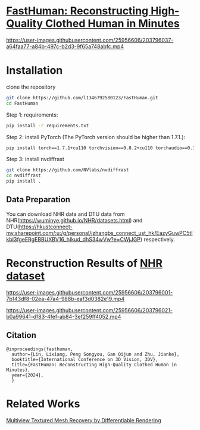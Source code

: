 # [FastHuman: Reconstructing High-Quality Clothed Human in Minutes](https://arxiv.org/abs/2211.14485)

https://user-images.githubusercontent.com/25956606/203796037-a64faa77-a84b-497c-b2d3-9f65a748abfc.mp4


# Installation

clone the repository
```bash
git clone https://github.com/l1346792580123/FastHuman.git
cd FastHuman
```
Step 1: requirements:
```bash
pip install -r requirements.txt
```

Step 2: install PyTorch (The PyTorch version should be higher than 1.7.1.):

```bash
pip install torch==1.7.1+cu110 torchvision==0.8.2+cu110 torchaudio==0.7.2 -f https://download.pytorch.org/whl/torch_stable.html
```

Step 3: install nvdiffrast
```bash
git clone https://github.com/NVlabs/nvdiffrast
cd nvdiffrast
pip install .
```

## Data Preparation

You can download NHR data and DTU data from NHR(https://wuminye.github.io/NHR/datasets.html) and DTU(https://hkustconnect-my.sharepoint.com/:u:/g/personal/jzhangbs_connect_ust_hk/EazyGuwPC5tIkbI3fgeERgEBBUXBV16_hIkud_dhS34wVw?e=CWjJGP) respectively.



# Reconstruction Results of [NHR dataset](https://wuminye.github.io/NHR/)


[//]: https://user-images.githubusercontent.com/25956606/203795898-6b40fb93-7873-4d4f-b93d-66b51fa0cfe9.mp4


[//]: https://user-images.githubusercontent.com/25956606/203795977-98f697ec-96bc-46e5-a40c-7f6eff6d00ec.mp4



https://user-images.githubusercontent.com/25956606/203796001-7b143df8-02ea-47a4-988b-eaf3d0382e19.mp4




https://user-images.githubusercontent.com/25956606/203796021-b0a99641-df83-4fef-ab84-3ef259ff4052.mp4




## Citation
```
@inproceedings{fasthuman,
  author={Lin, Lixiang, Peng Songyou, Gan Qijun and Zhu, Jianke},
  booktitle={International Conference on 3D Vision, 3DV}, 
  title={FastHuman: Reconstructing High-Quality Clothed Human in Minutes}, 
  year={2024},
  }
```

# Related Works

[Multiview Textured Mesh Recovery by Differentiable Rendering](https://github.com/l1346792580123/diff)

